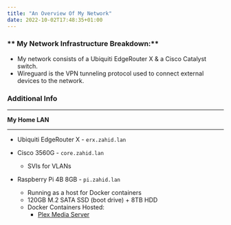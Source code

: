 ```yaml
---
title: "An Overview Of My Network"
date: 2022-10-02T17:48:35+01:00
---
```


### ** My Network Infrastructure Breakdown:**

- My network consists of a Ubiquiti EdgeRouter X & a Cisco Catalyst switch.
- Wireguard is the VPN tunneling protocol used to connect external devices to the network.


### **Additional Info**

-----------------
**My Home LAN**

-----------------
- Ubiquiti EdgeRouter X - `erx.zahid.lan`

- Cisco 3560G - `core.zahid.lan`
	- SVIs for VLANs

- Raspberry Pi 4B 8GB - `pi.zahid.lan`
	- Running as a host for Docker containers
	- 120GB M.2 SATA SSD (boot drive) + 8TB HDD
	- Docker Containers Hosted:
		- [Plex Media Server](https://docs.linuxserver.io/images/docker-plex)

